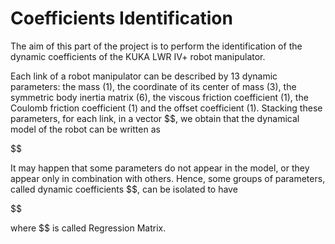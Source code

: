 # Coefficients Identification
The aim of this part of the project is to perform the identification of the dynamic coefficients of the KUKA LWR IV+ robot manipulator.


Each link of a robot manipulator can be described by 13 dynamic parameters: the mass (1), the coordinate of its center of mass (3), the symmetric body inertia matrix (6), the viscous friction coefficient (1), the Coulomb friction coefficient (1) and the offset coefficient (1). Stacking these parameters, for each link, in a vector $$, we obtain that the dynamical model of the robot can be written as

$$

It may happen that some parameters do not appear in the model, or they appear only in combination with others. Hence, some groups of parameters, called dynamic coefficients $$, can be isolated to have 

$$

where $$ is called Regression Matrix.
